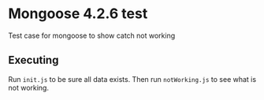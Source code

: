# Mongoose 4.2.6 test

Test case for mongoose to show catch not working

## Executing

Run `init.js` to be sure all data exists.
Then run `notWorking.js` to see what is not working.
